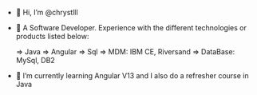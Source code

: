 - 👋 Hi, I’m @chrystlll
- 👀 A Software Developer. Experience with the different technologies or products listed below:

  => Java
  => Angular
  => Sql
  => MDM: IBM CE, Riversand
  => DataBase:  MySql, DB2
  

- 🌱 I’m currently learning Angular V13 and I also do a refresher course in Java
